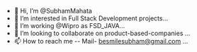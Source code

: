 - 👋 Hi, I’m @SubhamMahata
- 👀 I’m interested in Full Stack Development projects...
- 🌱 I’m working @Wipro as FSD_JAVA...
- 💞️ I’m looking to collaborate on product-based-companies ...
- 📫 How to reach me -- Mail- besmilesubham@gmail.com ...

<!---
SubhamMahata/SubhamMahata is a ✨ special ✨ repository because its `README.md` (this file) appears on your GitHub profile.
You can click the Preview link to take a look at your changes.
--->
